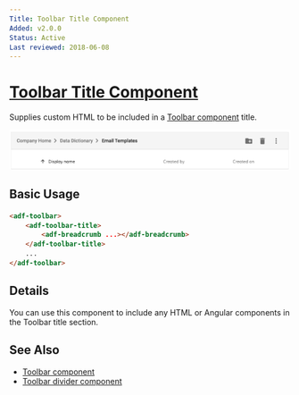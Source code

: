```yaml
---
Title: Toolbar Title Component
Added: v2.0.0
Status: Active
Last reviewed: 2018-06-08
---
```


# [Toolbar Title Component](../../lib/core/toolbar/toolbar-title.component.ts "Defined in toolbar-title.component.ts")

Supplies custom HTML to be included in a [Toolbar component](../core/toolbar.component.md) title.

![](https://github.com/Alfresco/alfresco-ng2-components/blob/development/docs/docassets/images/adf-toolbar-02.png)

## Basic Usage

```html
<adf-toolbar>
    <adf-toolbar-title>
        <adf-breadcrumb ...></adf-breadcrumb>
    </adf-toolbar-title>
    ...
</adf-toolbar>
```

## Details

You can use this component to include any HTML or Angular components in the Toolbar title section.

## See Also

-   [Toolbar component](toolbar.component.md)
-   [Toolbar divider component](toolbar-divider.component.md)
